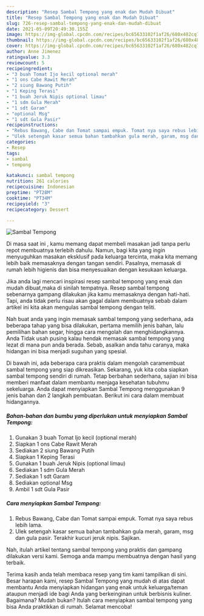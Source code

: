 ```yaml
---
description: "Resep Sambal Tempong yang enak dan Mudah Dibuat"
title: "Resep Sambal Tempong yang enak dan Mudah Dibuat"
slug: 726-resep-sambal-tempong-yang-enak-dan-mudah-dibuat
date: 2021-05-09T20:49:30.155Z
image: https://img-global.cpcdn.com/recipes/bc65633102f1af26/680x482cq70/sambal-tempong-foto-resep-utama.jpg
thumbnail: https://img-global.cpcdn.com/recipes/bc65633102f1af26/680x482cq70/sambal-tempong-foto-resep-utama.jpg
cover: https://img-global.cpcdn.com/recipes/bc65633102f1af26/680x482cq70/sambal-tempong-foto-resep-utama.jpg
author: Anne Jimenez
ratingvalue: 3.3
reviewcount: 5
recipeingredient:
- "3 buah Tomat Ijo kecil optional merah"
- "1 ons Cabe Rawit Merah"
- "2 siung Bawang Putih"
- "1 Keping Terasi"
- "1 buah Jeruk Nipis optional limau"
- "1 sdm Gula Merah"
- "1 sdt Garam"
- "optional Msg"
- "1 sdt Gula Pasir"
recipeinstructions:
- "Rebus Bawang, Cabe dan Tomat sampai empuk. Tomat nya saya rebus lebih lama."
- "Ulek setengah kasar semua bahan tambahkan gula merah, garam, msg dan gula pasir. Terakhir kucuri jeruk nipis. Sajikan."
categories:
- Resep
tags:
- sambal
- tempong

katakunci: sambal tempong 
nutrition: 261 calories
recipecuisine: Indonesian
preptime: "PT28M"
cooktime: "PT34M"
recipeyield: "3"
recipecategory: Dessert

---
```



![Sambal Tempong](https://img-global.cpcdn.com/recipes/bc65633102f1af26/680x482cq70/sambal-tempong-foto-resep-utama.jpg)

Di masa  saat ini , kamu memang dapat membeli masakan jadi tanpa perlu repot membuatnya terlebih dahulu. Namun, bagi kita yang ingin menyuguhkan masakan eksklusif pada keluarga tercinta, maka kita memang lebih baik memasaknya dengan tangan sendiri. Pasalnya, memasak di rumah lebih higienis dan bisa menyesuaikan dengan kesukaan keluarga.

Jika anda lagi mencari inspirasi resep sambal tempong yang enak dan mudah dibuat,maka di sinilah tempatnya. Resep sambal tempong  sebenarnya gampang dilakukan jika kamu memasaknya dengan hati-hati. Tapi, anda tidak perlu risau akan gagal dalam membuatnya 
sebab dalam artikel ini kita akan mengulas sambal tempong dengan teliti.  



Nah buat anda yang ingin memasak sambal tempong yang sederhana, ada beberapa tahap yang bisa dilakukan, pertama memilih jenis bahan, lalu pemilihan bahan segar, hingga cara mengolah dan menghidangkannya. Anda Tidak usah pusing kalau hendak memasak sambal tempong yang lezat di mana pun anda berada. Sebab, asalkan anda  tahu caranya, maka hidangan ini bisa menjadi suguhan yang spesial.

Di bawah ini, ada beberapa cara praktis  dalam mengolah caramembuat sambal tempong yang siap dikreasikan. Sekarang, yuk kita coba siapkan sambal tempong sendiri di rumah. Tetap berbahan sederhana, sajian ini bisa memberi manfaat dalam membantu menjaga kesehatan tubuhmu sekeluarga. Anda dapat menyiapkan Sambal Tempong menggunakan 9 jenis bahan dan 2 langkah pembuatan. Berikut ini cara dalam membuat hidangannya.

<!--inarticleads1-->

##### Bahan-bahan dan bumbu yang diperlukan untuk menyiapkan Sambal Tempong:

1. Gunakan 3 buah Tomat Ijo kecil (optional merah)
1. Siapkan 1 ons Cabe Rawit Merah
1. Sediakan 2 siung Bawang Putih
1. Siapkan 1 Keping Terasi
1. Gunakan 1 buah Jeruk Nipis (optional limau)
1. Sediakan 1 sdm Gula Merah
1. Sediakan 1 sdt Garam
1. Sediakan optional Msg
1. Ambil 1 sdt Gula Pasir




<!--inarticleads2-->

##### Cara menyiapkan Sambal Tempong:

1. Rebus Bawang, Cabe dan Tomat sampai empuk. Tomat nya saya rebus lebih lama.
1. Ulek setengah kasar semua bahan tambahkan gula merah, garam, msg dan gula pasir. Terakhir kucuri jeruk nipis. Sajikan.




Nah, itulah artikel tentang  sambal tempong  yang praktis dan gampang dilakukan versi kami. Semoga anda mampu membuatnya dengan hasil yang terbaik. 

Terima kasih anda telah membaca resep yang tim kami tampilkan di sini. Besar harapan kami, resep  Sambal Tempong yang mudah di atas dapat membantu Anda menyiapkan hidangan yang enak untuk keluarga/teman ataupun menjadi ide bagi Anda yang berkeinginan untuk berbisnis kuliner. Bagaimana? Mudah bukan? Itulah cara menyiapkan sambal tempong yang bisa Anda praktikkan di rumah. Selamat mencoba!

